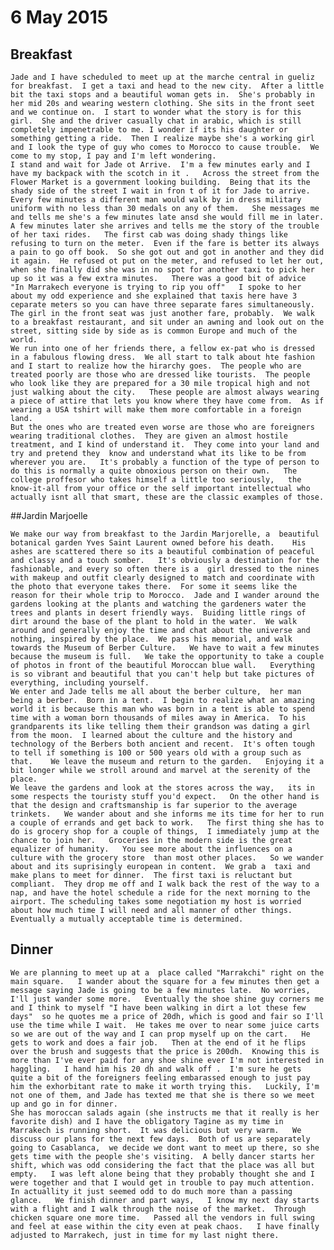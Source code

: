 # 6 May 2015

## Breakfast

	Jade and I have scheduled to meet up at the marche central in gueliz for breakfast.  I get a taxi and head to the new city.  After a little bit the taxi stops and a beautiful woman gets in.  She's probably in her mid 20s and wearing western clothing. She sits in the front seet and we continue on.  I start to wonder what the story is for this girl.  She and the driver casually chat in arabic, which is still completely impenetrable to me. I wonder if its his daughter or something getting a ride.  Then I realize maybe she's a working girl and I look the type of guy who comes to Morocco to cause trouble.  We come to my stop, I pay and I'm left wondering. 
	I stand and wait for Jade ot Arrive.  I'm a few minutes early and I have my backpack with the scotch in it .   Across the street from the Flower Market is a government looking building.  Being that its the shady side of the street I wait in fron t of it for Jade to arrive.   Every few minutes a different man would walk by in dress military uniform with no less than 30 medals on any of them.   She messages me and tells me she's a few minutes late ansd she would fill me in later.   A few minutes later she arrives and tells me the story of the trouble of her taxi rides.   The first cab was doing shady things like refusing to turn on the meter.  Even if the fare is better its always a pain to go off book.  So she got out and got in another and they did it again.  He refused ot put on the meter, and refused to let her out, when she finally did she was in no spot for another taxi to pick her up so it was a few extra minutes.   There was a good bit of advice  "In Marrakech everyone is trying to rip you off"   I spoke to her about my odd experience and she explained that taxis here have 3 ceparate meters so you can have three separate fares simultaneously.  The girl in the front seat was just another fare, probably.  We walk to a breakfast restaurant, and sit under an awning and look out on the street, sitting side by side as is common Europe and much of the world.   
	We run into one of her friends there, a fellow ex-pat who is dressed in a fabulous flowing dress.  We all start to talk about hte fashion and I start to realize how the hirarchy goes.  The people who are treated poorly are those who are dressed like tourists.  The people who look like they are prepared for a 30 mile tropical high and not just walking about the city.   These people are almost always wearing a piece of attire that lets you know where they have come from.  As if wearing a USA tshirt will make them more comfortable in a foreign land.
	But the ones who are treated even worse are those who are foreigners wearing traditional clothes.  They are given an almost hostile treatment, and I kind of understand it.  They come into your land and try and pretend they  know and understand what its like to be from wherever you are.   It's probably a function of the type of person to do this is normally a quite obnoxious person on their own.   The college proffesor who takes himself a little too seriously,   the know-it-all from your office or the self important intellectual who actually isnt all that smart, these are the classic examples of those.  
	
##Jardin Marjoelle

	We make our way from breakfast to the Jardin Marjorelle, a  beautiful botanical garden Yves Saint Laurent owned before his death.    His ashes are scattered there so its a beautiful combination of peaceful and classy and a touch somber.   It's obviously a destination for the fashionable, and every so often there is a  girl dressed to the nines with makeup and outfit clearly designed to match and coordinate with the photo that everyone takes there.  For some it seems like the reason for their whole trip to Morocco.  Jade and I wander around the gardens looking at the plants and watching the gardeners water the trees and plants in desert friendly ways.  Buiding little rings of dirt around the base of the plant to hold in the water.  We walk around and generally enjoy the time and chat about the universe and nothing, inspired by the place.  We pass his memorial, and walk towards the Museum of Berber Culture.   We have to wait a few minutes because the museum is full.   We take the opportunity to take a couple of photos in front of the beautiful Moroccan blue wall.   Everything is so vibrant and beautiful that you can't help but take pictures of everything, including yourself.    
	We enter and Jade tells me all about the berber culture,  her man being a berber.  Born in a tent.  I begin to realize what an amazing world it is because this man who was born in a tent is able to spend time with a woman born thousands of miles away in America.  To his grandparents its like telling them their grandson was dating a girl from the moon.  I learned about the culture and the history and  technology of the Berbers both ancient and recent.  It's often tough to tell if something is 100 or 500 years old with a group such as that.   	We leave the museum and return to the garden.   Enjoying it a bit longer while we stroll around and marvel at the serenity of the place.   
	We leave the gardens and look at the stores across the way,   its in some respects the touristy stuff you'd expect.   On the other hand is that the design and craftsmanship is far superior to the average trinkets.   We wander about and she informs me its time for her to run a couple of errands and get back to work.   The first thing she has to do is grocery shop for a couple of things,  I immediately jump at the chance to join her.   Groceries in the modern side is the great equalizer of humanity.   You see more about the influences on a culture with the grocery store  than most other places.   So we wander about and its suprisingly european in content.  We grab a  taxi and make plans to meet for dinner.  The first taxi is reluctant but compliant.  They drop me off and I walk back the rest of the way to a nap, and have the hotel schedule a ride for the next morning to the airport. The scheduling takes some negotiation my host is worried about how much time I will need and all manner of other things.  Eventually a mutually acceptable time is determined.
## Dinner
	We are planning to meet up at a  place called "Marrakchi" right on the main square.   I wander about the square for a few minutes then get a message saying Jade is going to be a few minutes late.  No worries, I'll just wander some more.   Eventually the shoe shine guy corners me and I think to myself "I have been walking in dirt a lot these few days"  so he quotes me a price of 20dh, which is good and fair so I'll use the time while I wait.  He takes me over to near some juice carts so we are out of the way and I can prop myself up on the cart.   He gets to work and does a fair job.   Then at the end of it he flips over the brush and suggests that the price is 200dh.  Knowing this is more than I've ever paid for any shoe shine ever I'm not interested in haggling.   I hand him his 20 dh and walk off .  I'm sure he gets quite a bit of the foreigners feeling embarassed enough to just pay him the exhorbitant rate to make it worth trying this.   Luckily, I'm not one of them, and Jade has texted me that she is there so we meet up and go in for dinner.
	She has moroccan salads again (she instructs me that it really is her favorite dish) and I have the obligatory Tagine as my time in Marrakech is running short.  It was delicious but very warm.   We discuss our plans for the next few days.  Both of us are separately going to Casablanca,  we decide we dont want to meet up there, so she gets time with the people she's visiting.  A belly dancer starts her shift, which was odd considering the fact that the place was all but empty.   I was left alone being that they probably thought she and I were together and that I would get in trouble to pay much attention.   In actuallity it just seemed odd to do much more than a passing glance.   We finish dinner and part ways,   I know my next day starts with a flight and I walk through the noise of the market.  Through chicken square one more time.   Passed all the vendors in full swing and feel at ease within the city even at peak chaos.   I have finally adjusted to Marrakech, just in time for my last night there.
